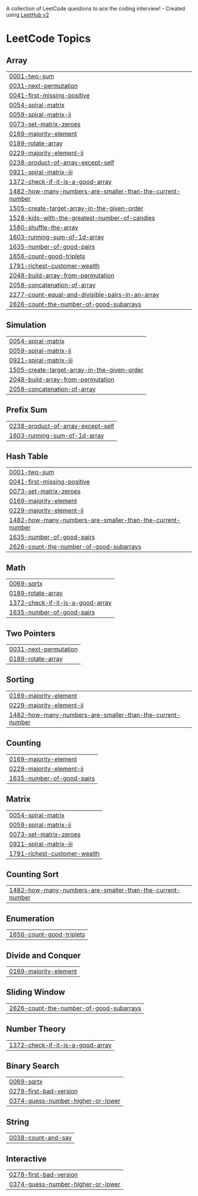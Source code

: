 A collection of LeetCode questions to ace the coding interview! - Created using [LeetHub v2](https://github.com/arunbhardwaj/LeetHub-2.0)
<!---LeetCode Topics Start-->
# LeetCode Topics
## Array
|  |
| ------- |
| [0001-two-sum](https://github.com/Thejaggeddevil/Leetcode/tree/master/0001-two-sum) |
| [0031-next-permutation](https://github.com/Thejaggeddevil/Leetcode/tree/master/0031-next-permutation) |
| [0041-first-missing-positive](https://github.com/Thejaggeddevil/Leetcode/tree/master/0041-first-missing-positive) |
| [0054-spiral-matrix](https://github.com/Thejaggeddevil/Leetcode/tree/master/0054-spiral-matrix) |
| [0059-spiral-matrix-ii](https://github.com/Thejaggeddevil/Leetcode/tree/master/0059-spiral-matrix-ii) |
| [0073-set-matrix-zeroes](https://github.com/Thejaggeddevil/Leetcode/tree/master/0073-set-matrix-zeroes) |
| [0169-majority-element](https://github.com/Thejaggeddevil/Leetcode/tree/master/0169-majority-element) |
| [0189-rotate-array](https://github.com/Thejaggeddevil/Leetcode/tree/master/0189-rotate-array) |
| [0229-majority-element-ii](https://github.com/Thejaggeddevil/Leetcode/tree/master/0229-majority-element-ii) |
| [0238-product-of-array-except-self](https://github.com/Thejaggeddevil/Leetcode/tree/master/0238-product-of-array-except-self) |
| [0921-spiral-matrix-iii](https://github.com/Thejaggeddevil/Leetcode/tree/master/0921-spiral-matrix-iii) |
| [1372-check-if-it-is-a-good-array](https://github.com/Thejaggeddevil/Leetcode/tree/master/1372-check-if-it-is-a-good-array) |
| [1482-how-many-numbers-are-smaller-than-the-current-number](https://github.com/Thejaggeddevil/Leetcode/tree/master/1482-how-many-numbers-are-smaller-than-the-current-number) |
| [1505-create-target-array-in-the-given-order](https://github.com/Thejaggeddevil/Leetcode/tree/master/1505-create-target-array-in-the-given-order) |
| [1528-kids-with-the-greatest-number-of-candies](https://github.com/Thejaggeddevil/Leetcode/tree/master/1528-kids-with-the-greatest-number-of-candies) |
| [1580-shuffle-the-array](https://github.com/Thejaggeddevil/Leetcode/tree/master/1580-shuffle-the-array) |
| [1603-running-sum-of-1d-array](https://github.com/Thejaggeddevil/Leetcode/tree/master/1603-running-sum-of-1d-array) |
| [1635-number-of-good-pairs](https://github.com/Thejaggeddevil/Leetcode/tree/master/1635-number-of-good-pairs) |
| [1656-count-good-triplets](https://github.com/Thejaggeddevil/Leetcode/tree/master/1656-count-good-triplets) |
| [1791-richest-customer-wealth](https://github.com/Thejaggeddevil/Leetcode/tree/master/1791-richest-customer-wealth) |
| [2048-build-array-from-permutation](https://github.com/Thejaggeddevil/Leetcode/tree/master/2048-build-array-from-permutation) |
| [2058-concatenation-of-array](https://github.com/Thejaggeddevil/Leetcode/tree/master/2058-concatenation-of-array) |
| [2277-count-equal-and-divisible-pairs-in-an-array](https://github.com/Thejaggeddevil/Leetcode/tree/master/2277-count-equal-and-divisible-pairs-in-an-array) |
| [2626-count-the-number-of-good-subarrays](https://github.com/Thejaggeddevil/Leetcode/tree/master/2626-count-the-number-of-good-subarrays) |
## Simulation
|  |
| ------- |
| [0054-spiral-matrix](https://github.com/Thejaggeddevil/Leetcode/tree/master/0054-spiral-matrix) |
| [0059-spiral-matrix-ii](https://github.com/Thejaggeddevil/Leetcode/tree/master/0059-spiral-matrix-ii) |
| [0921-spiral-matrix-iii](https://github.com/Thejaggeddevil/Leetcode/tree/master/0921-spiral-matrix-iii) |
| [1505-create-target-array-in-the-given-order](https://github.com/Thejaggeddevil/Leetcode/tree/master/1505-create-target-array-in-the-given-order) |
| [2048-build-array-from-permutation](https://github.com/Thejaggeddevil/Leetcode/tree/master/2048-build-array-from-permutation) |
| [2058-concatenation-of-array](https://github.com/Thejaggeddevil/Leetcode/tree/master/2058-concatenation-of-array) |
## Prefix Sum
|  |
| ------- |
| [0238-product-of-array-except-self](https://github.com/Thejaggeddevil/Leetcode/tree/master/0238-product-of-array-except-self) |
| [1603-running-sum-of-1d-array](https://github.com/Thejaggeddevil/Leetcode/tree/master/1603-running-sum-of-1d-array) |
## Hash Table
|  |
| ------- |
| [0001-two-sum](https://github.com/Thejaggeddevil/Leetcode/tree/master/0001-two-sum) |
| [0041-first-missing-positive](https://github.com/Thejaggeddevil/Leetcode/tree/master/0041-first-missing-positive) |
| [0073-set-matrix-zeroes](https://github.com/Thejaggeddevil/Leetcode/tree/master/0073-set-matrix-zeroes) |
| [0169-majority-element](https://github.com/Thejaggeddevil/Leetcode/tree/master/0169-majority-element) |
| [0229-majority-element-ii](https://github.com/Thejaggeddevil/Leetcode/tree/master/0229-majority-element-ii) |
| [1482-how-many-numbers-are-smaller-than-the-current-number](https://github.com/Thejaggeddevil/Leetcode/tree/master/1482-how-many-numbers-are-smaller-than-the-current-number) |
| [1635-number-of-good-pairs](https://github.com/Thejaggeddevil/Leetcode/tree/master/1635-number-of-good-pairs) |
| [2626-count-the-number-of-good-subarrays](https://github.com/Thejaggeddevil/Leetcode/tree/master/2626-count-the-number-of-good-subarrays) |
## Math
|  |
| ------- |
| [0069-sqrtx](https://github.com/Thejaggeddevil/Leetcode/tree/master/0069-sqrtx) |
| [0189-rotate-array](https://github.com/Thejaggeddevil/Leetcode/tree/master/0189-rotate-array) |
| [1372-check-if-it-is-a-good-array](https://github.com/Thejaggeddevil/Leetcode/tree/master/1372-check-if-it-is-a-good-array) |
| [1635-number-of-good-pairs](https://github.com/Thejaggeddevil/Leetcode/tree/master/1635-number-of-good-pairs) |
## Two Pointers
|  |
| ------- |
| [0031-next-permutation](https://github.com/Thejaggeddevil/Leetcode/tree/master/0031-next-permutation) |
| [0189-rotate-array](https://github.com/Thejaggeddevil/Leetcode/tree/master/0189-rotate-array) |
## Sorting
|  |
| ------- |
| [0169-majority-element](https://github.com/Thejaggeddevil/Leetcode/tree/master/0169-majority-element) |
| [0229-majority-element-ii](https://github.com/Thejaggeddevil/Leetcode/tree/master/0229-majority-element-ii) |
| [1482-how-many-numbers-are-smaller-than-the-current-number](https://github.com/Thejaggeddevil/Leetcode/tree/master/1482-how-many-numbers-are-smaller-than-the-current-number) |
## Counting
|  |
| ------- |
| [0169-majority-element](https://github.com/Thejaggeddevil/Leetcode/tree/master/0169-majority-element) |
| [0229-majority-element-ii](https://github.com/Thejaggeddevil/Leetcode/tree/master/0229-majority-element-ii) |
| [1635-number-of-good-pairs](https://github.com/Thejaggeddevil/Leetcode/tree/master/1635-number-of-good-pairs) |
## Matrix
|  |
| ------- |
| [0054-spiral-matrix](https://github.com/Thejaggeddevil/Leetcode/tree/master/0054-spiral-matrix) |
| [0059-spiral-matrix-ii](https://github.com/Thejaggeddevil/Leetcode/tree/master/0059-spiral-matrix-ii) |
| [0073-set-matrix-zeroes](https://github.com/Thejaggeddevil/Leetcode/tree/master/0073-set-matrix-zeroes) |
| [0921-spiral-matrix-iii](https://github.com/Thejaggeddevil/Leetcode/tree/master/0921-spiral-matrix-iii) |
| [1791-richest-customer-wealth](https://github.com/Thejaggeddevil/Leetcode/tree/master/1791-richest-customer-wealth) |
## Counting Sort
|  |
| ------- |
| [1482-how-many-numbers-are-smaller-than-the-current-number](https://github.com/Thejaggeddevil/Leetcode/tree/master/1482-how-many-numbers-are-smaller-than-the-current-number) |
## Enumeration
|  |
| ------- |
| [1656-count-good-triplets](https://github.com/Thejaggeddevil/Leetcode/tree/master/1656-count-good-triplets) |
## Divide and Conquer
|  |
| ------- |
| [0169-majority-element](https://github.com/Thejaggeddevil/Leetcode/tree/master/0169-majority-element) |
## Sliding Window
|  |
| ------- |
| [2626-count-the-number-of-good-subarrays](https://github.com/Thejaggeddevil/Leetcode/tree/master/2626-count-the-number-of-good-subarrays) |
## Number Theory
|  |
| ------- |
| [1372-check-if-it-is-a-good-array](https://github.com/Thejaggeddevil/Leetcode/tree/master/1372-check-if-it-is-a-good-array) |
## Binary Search
|  |
| ------- |
| [0069-sqrtx](https://github.com/Thejaggeddevil/Leetcode/tree/master/0069-sqrtx) |
| [0278-first-bad-version](https://github.com/Thejaggeddevil/Leetcode/tree/master/0278-first-bad-version) |
| [0374-guess-number-higher-or-lower](https://github.com/Thejaggeddevil/Leetcode/tree/master/0374-guess-number-higher-or-lower) |
## String
|  |
| ------- |
| [0038-count-and-say](https://github.com/Thejaggeddevil/Leetcode/tree/master/0038-count-and-say) |
## Interactive
|  |
| ------- |
| [0278-first-bad-version](https://github.com/Thejaggeddevil/Leetcode/tree/master/0278-first-bad-version) |
| [0374-guess-number-higher-or-lower](https://github.com/Thejaggeddevil/Leetcode/tree/master/0374-guess-number-higher-or-lower) |
<!---LeetCode Topics End-->